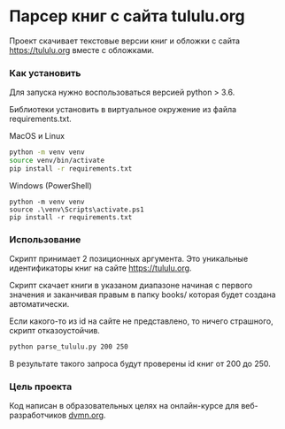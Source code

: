 # Парсер книг с сайта tululu.org

Проект скачивает текстовые версии книг и обложки с сайта https://tululu.org вместе с обложками.

### Как установить

Для запуска нужно воспользоваться версией python > 3.6.

Библиотеки установить в виртуальное окружение из файла requirements.txt.

MacOS и Linux
```bash
python -m venv venv
source venv/bin/activate
pip install -r requirements.txt
```

Windows (PowerShell)
```
python -m venv venv
source .\venv\Scripts\activate.ps1
pip install -r requirements.txt
```

### Использование

Скрипт принимает 2 позиционных аргумента. Это уникальные идентификаторы книг на сайте https://tululu.org.

Скрипт скачает книги в указаном диапазоне начиная с первого значения и заканчивая правым в папку books/ которая будет создана автоматически. 

Если какого-то из id на сайте не представлено, то ничего страшного, скрипт отказоустойчив. 

```bash
python parse_tululu.py 200 250
```

В результате такого запроса будут проверены id книг от 200 до 250.

### Цель проекта

Код написан в образовательных целях на онлайн-курсе для веб-разработчиков [dvmn.org](https://dvmn.org/).
